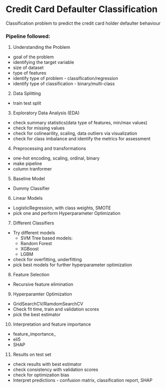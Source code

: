 # Credit Card Defaulter Classification
Classification problem to predict the credit card holder defaulter behaviour

### Pipeline followed:
1. Understanding the Problem
  - goal of the problem
  - identifying the target variable
  - size of dataset
  - type of features
  - identify type of problem - classification/regression
  - identify type of classification - binary/multi-class
2. Data Splitting
  - train test split
3. Exploratory Data Analysis (EDA)
  - check summary statistics(data type of features, min/max values)
  - check for missing values
  - check for colinearility, scaling, data outliers via visualization
  - check for class imbalance and identify the metrics for assessment
4. Preprocessing and transformations
  - one-hot encoding, scaling, ordinal, binary
  - make pipeline
  - column tranformer
5. Baseline Model
  - Dummy Classifier
6. Linear Models
  - LogisticRegression, with class weights, SMOTE
  - pick one and perform Hyperparameter Optimization
7. Different Classifiers
  - Try different models
    - SVM
    Tree based models:
    - Random Forest
    - XGBoost
    - LGBM
  - check for overfitting, underfitting
  - pick best models for further hyperparameter optimization
8. Feature Selection
  - Recursive feature elimination 
9. Hyperparamter Optimization
  - GridSearchCV/RamdomSearchCV
  - Check fit time, train and validation scores
  - pick the best estimator
10. Interpretation and feature importance
  - feature_importance_
  - eli5
  - SHAP
11. Results on test set
  - check results with best estimator
  - check consistency with validation scores
  - check for optimization bias
  - Interpret predictions - confusion matrix, classification report, SHAP
  